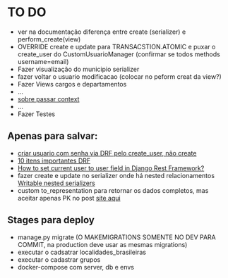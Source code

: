 # TO DO

- ver na documentação diferença entre create (serializer) e perform_create(view)
- OVERRIDE create e update para TRANSACSTION.ATOMIC e puxar o create_user do CustomUsuarioManager (confirmar se todos methods username=email)
- Fazer visualização do municipio serializer
- fazer voltar o usuario modificacao (colocar no peform creat da view?)
- Fazer Views cargos e departamentos
- ...
- [sobre passar context](https://www.django-rest-framework.org/api-guide/serializers/#including-extra-context)
- ...
- Fazer Testes


## Apenas para salvar:
- [criar usuario com senha via DRF pelo create_user, não create](https://stackoverflow.com/questions/29746584/django-rest-framework-create-user-with-password)
- [10 itens importantes DRF](https://profil-software.com/blog/development/10-things-you-need-know-effectively-use-django-rest-framework/)
- [How to set current user to user field in Django Rest Framework?](https://stackoverflow.com/questions/35518273/how-to-set-current-user-to-user-field-in-django-rest-framework)
- fazer create e update no serializer onde há nested relacionamentos [Writable nested serializers](https://www.django-rest-framework.org/api-guide/relations/#writable-nested-serializers)
- custom to_representation para retornar os dados completos, mas aceitar apenas PK no post [site aqui](https://stackoverflow.com/a/46944720)

## Stages para deploy

- manage.py migrate (O MAKEMIGRATIONS SOMENTE NO DEV PARA COMMIT, na production deve usar as mesmas migrations)
- executar o cadsatrar localidades_brasileiras
- executar o cadastrar grupos
- docker-compose com server, db e envs

